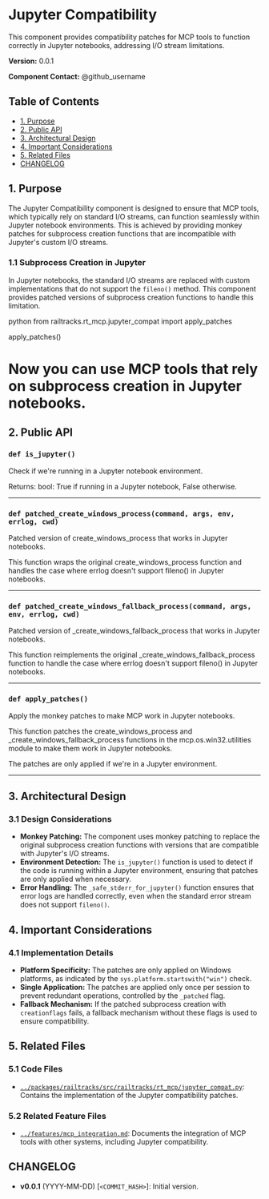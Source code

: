 # Jupyter Compatibility

This component provides compatibility patches for MCP tools to function correctly in Jupyter notebooks, addressing I/O stream limitations.

**Version:** 0.0.1

**Component Contact:** @github_username

## Table of Contents

- [1. Purpose](#1-purpose)
- [2. Public API](#2-public-api)
- [3. Architectural Design](#3-architectural-design)
- [4. Important Considerations](#4-important-considerations)
- [5. Related Files](#5-related-files)
- [CHANGELOG](#changelog)

## 1. Purpose

The Jupyter Compatibility component is designed to ensure that MCP tools, which typically rely on standard I/O streams, can function seamlessly within Jupyter notebook environments. This is achieved by providing monkey patches for subprocess creation functions that are incompatible with Jupyter's custom I/O streams.

### 1.1 Subprocess Creation in Jupyter

In Jupyter notebooks, the standard I/O streams are replaced with custom implementations that do not support the `fileno()` method. This component provides patched versions of subprocess creation functions to handle this limitation.

python
from railtracks.rt_mcp.jupyter_compat import apply_patches

apply_patches()
# Now you can use MCP tools that rely on subprocess creation in Jupyter notebooks.


## 2. Public API

### `def is_jupyter()`
Check if we're running in a Jupyter notebook environment.

Returns:
    bool: True if running in a Jupyter notebook, False otherwise.


---
### `def patched_create_windows_process(command, args, env, errlog, cwd)`
Patched version of create_windows_process that works in Jupyter notebooks.

This function wraps the original create_windows_process function and handles
the case where errlog doesn't support fileno() in Jupyter notebooks.


---
### `def patched_create_windows_fallback_process(command, args, env, errlog, cwd)`
Patched version of _create_windows_fallback_process that works in Jupyter notebooks.

This function reimplements the original _create_windows_fallback_process function
to handle the case where errlog doesn't support fileno() in Jupyter notebooks.


---
### `def apply_patches()`
Apply the monkey patches to make MCP work in Jupyter notebooks.

This function patches the create_windows_process and _create_windows_fallback_process
functions in the mcp.os.win32.utilities module to make them work in Jupyter notebooks.

The patches are only applied if we're in a Jupyter environment.


---

## 3. Architectural Design

### 3.1 Design Considerations

- **Monkey Patching:** The component uses monkey patching to replace the original subprocess creation functions with versions that are compatible with Jupyter's I/O streams.
- **Environment Detection:** The `is_jupyter()` function is used to detect if the code is running within a Jupyter environment, ensuring that patches are only applied when necessary.
- **Error Handling:** The `_safe_stderr_for_jupyter()` function ensures that error logs are handled correctly, even when the standard error stream does not support `fileno()`.

## 4. Important Considerations

### 4.1 Implementation Details

- **Platform Specificity:** The patches are only applied on Windows platforms, as indicated by the `sys.platform.startswith("win")` check.
- **Single Application:** The patches are applied only once per session to prevent redundant operations, controlled by the `_patched` flag.
- **Fallback Mechanism:** If the patched subprocess creation with `creationflags` fails, a fallback mechanism without these flags is used to ensure compatibility.

## 5. Related Files

### 5.1 Code Files

- [`../packages/railtracks/src/railtracks/rt_mcp/jupyter_compat.py`](../packages/railtracks/src/railtracks/rt_mcp/jupyter_compat.py): Contains the implementation of the Jupyter compatibility patches.

### 5.2 Related Feature Files

- [`../features/mcp_integration.md`](../features/mcp_integration.md): Documents the integration of MCP tools with other systems, including Jupyter compatibility.

## CHANGELOG

- **v0.0.1** (YYYY-MM-DD) [`<COMMIT_HASH>`]: Initial version.
